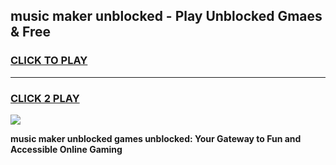 
## music maker unblocked - Play Unblocked Gmaes & Free
<h3>
<a href="https://news.freeplayer.one?title=music_maker_unblocked&ref=23F">CLICK TO PLAY</a></h3>
<hr>

<h3>
<a href="https://news.freeplayer.one?title=music_maker_unblocked&ref=23F">CLICK 2 PLAY</a>
  
</h3>

<a href="https://news.freeplayer.one?title=music_maker_unblocked&ref=23F/"><img src="https://clearcache.store/games.png"></a>


**music maker unblocked games unblocked: Your Gateway to Fun and Accessible Online Gaming**
